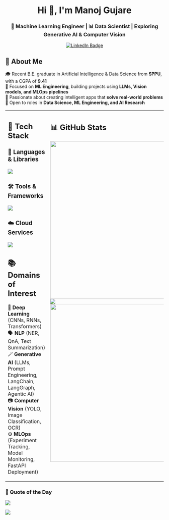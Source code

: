 <h1 align="center">Hi 👋, I'm Manoj Gujare</h1>
<h3 align="center">🧠 Machine Learning Engineer | 📊 Data Scientist | Exploring Generative AI & Computer Vision</h3>

<p align="center">
  <a href="https://www.linkedin.com/in/manoj-gujare/" target="_blank">
    <img src="https://img.shields.io/badge/LinkedIn-%230077B5.svg?&style=for-the-badge&logo=linkedin&logoColor=white" alt="LinkedIn Badge"/>
  </a>
</p>

## 💫 About Me

🎓 Recent B.E. graduate in Artificial Intelligence & Data Science from **SPPU**, with a CGPA of **9.41**  
🧠 Focused on **ML Engineering**, building projects using **LLMs, Vision models, and MLOps pipelines**  
🚀 Passionate about creating intelligent apps that **solve real-world problems**  
💼 Open to roles in **Data Science, ML Engineering, and AI Research**

<div align="center">

<table>
<tr>
<td valign="top" width="50%">

## 🧰 Tech Stack

### 🔧 Languages & Libraries
<img src="https://skillicons.dev/icons?i=python,opencv,tensorflow,pytorch&theme=dark" />

### 🛠 Tools & Frameworks
<img src="https://skillicons.dev/icons?i=vscode,anaconda,git,github,docker,fastapi,postman&theme=dark" />

### ☁️ Cloud Services 
<img src="https://skillicons.dev/icons?i=aws,azure&theme=dark" />

## 📚 Domains of Interest

 🧠 **Deep Learning** (CNNs, RNNs, Transformers)  
 🗣️ **NLP** (NER, QnA, Text Summarization)  
 🪄 **Generative AI** (LLMs, Prompt Engineering, LangChain, LangGraph, Agentic AI)  
 📷 **Computer Vision** (YOLO, Image Classification, OCR)  
 ⚙️ **MLOps** (Experiment Tracking, Model Monitoring, FastAPI Deployment)
 

</td>

<td valign="top" width="50%">

## 📊 GitHub Stats

<p align="left">
  <img src="https://github-readme-stats.vercel.app/api?username=Manoj-Gujare&theme=tokyonight&hide_border=false&include_all_commits=true" width="500" />
  <br/>
  <img src="https://github-readme-streak-stats.herokuapp.com?user=Manoj-Gujare&theme=tokyonight&hide_border=false" />
  <br/>
  <img src="https://github-readme-stats.vercel.app/api/top-langs/?username=Manoj-Gujare&layout=compact&theme=tokyonight&hide_border=false&langs_count=4" width="500"/>
</p>

</td>
</tr>
</table>

</div>

<h3 align="left">🎯 Quote of the Day</h3>
<p align="left">
  <img src="https://quotes-github-readme.vercel.app/api?type=horizontal&theme=radical" />
</p>

<p align="left">
  <img src="https://komarev.com/ghpvc/?username=Manoj-Gujare&style=flat-square&color=blue" />
</p>

